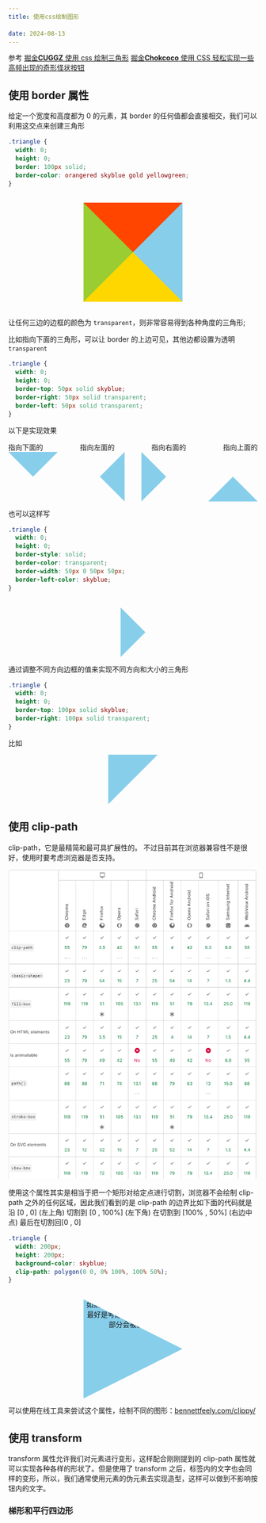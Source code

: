 ```yaml
---
title: 使用css绘制图形

date: 2024-08-13
---
```

参考
[掘金**CUGGZ** 使用 css 绘制三角形](https://juejin.cn/post/7075884138900750372)
[掘金**Chokcoco** 使用 CSS 轻松实现一些高频出现的奇形怪状按钮](https://juejin.cn/post/7036549260241797134)

## 使用 border 属性

给定一个宽度和高度都为 0 的元素，其 border 的任何值都会直接相交，我们可以利用这交点来创建三角形

```css
.triangle {
  width: 0;
  height: 0;
  border: 100px solid;
  border-color: orangered skyblue gold yellowgreen;
}
```

<br/>
<center>
<div style="
    width: 0;
    height: 0;
    border: 100px solid;
    border-color: orangered skyblue gold yellowgreen;
    "/>
</center>

<br/>

让任何三边的边框的颜色为 `transparent`，则非常容易得到各种角度的三角形;

比如指向下面的三角形，可以让 border 的上边可见，其他边都设置为透明 `transparent`

```css
.triangle {
  width: 0;
  height: 0;
  border-top: 50px solid skyblue;
  border-right: 50px solid transparent;
  border-left: 50px solid transparent;
}
```

以下是实现效果

<div style="display:flex;justify-content: space-between;">

<div>指向下面的</div>

<div>指向左面的</div>

<div>指向右面的</div>

<div>指向上面的</div>

</div>

<div style="display:flex;justify-content: space-between;">

<div style=" 
    width: 0;
    height: 0;
    border-top: 50px solid skyblue;
    border-right: 50px solid transparent;
    border-left: 50px solid transparent;
    border-bottom: 50px solid transparent;
    "></div>

<div style=" 
    width: 0;
    height: 0;
    border-top: 50px solid transparent;
    border-right: 50px solid skyblue;
    border-left: 50px solid transparent;
    border-bottom: 50px solid transparent;
    "></div>

<div style=" 
    width: 0;
    height: 0;
    border-top: 50px solid transparent;
    border-right: 50px solid transparent;
    border-left: 50px solid skyblue;
    border-bottom: 50px solid transparent;
    "></div>

<div style=" 
    width: 0;
    height: 0;
    border-top: 50px solid transparent;
    border-right: 50px solid transparent;
    border-left: 50px solid transparent;
    border-bottom: 50px solid skyblue;
    "></div>

</div>

也可以这样写

```css
.triangle {
  width: 0;
  height: 0;
  border-style: solid;
  border-color: transparent;
  border-width: 50px 0 50px 50px;
  border-left-color: skyblue;
}
```

<br/>
<center>

<div style="
    width:0;
    height:0;
    border-style: solid;
    border-color: transparent;
    border-width: 50px 0 50px 50px;
    border-left-color: skyblue;
  "/>

</center>

通过调整不同方向边框的值来实现不同方向和大小的三角形

```css
.triangle {
  width: 0;
  height: 0;
  border-top: 100px solid skyblue;
  border-right: 100px solid transparent;
}
```

比如

<center>
<div style="
  width: 0;
  height: 0;
  border-top: 100px solid skyblue;
  border-right: 100px solid transparent;
" />
</center>

## 使用 clip-path

clip-path，它是最精简和最可具扩展性的。 不过目前其在浏览器兼容性不是很好，使用时要考虑浏览器是否支持。

![兼容性](../assets/使用CSS绘制三角形/1723562060498.png)

使用这个属性其实是相当于把一个矩形对给定点进行切割，浏览器不会绘制 clip-path 之外的任何区域，因此我们看到的是 clip-path 的边界比如下面的代码就是沿 [0 , 0] (左上角) 切割到 [0 , 100%] (左下角) 在切割到 [100% , 50%] (右边中点) 最后在切割回[0 , 0]

```css
.triangle {
  width: 200px;
  height: 200px;
  background-color: skyblue;
  clip-path: polygon(0 0, 0% 100%, 100% 50%);
}
```

<br/>
<center>
<div style=" 
  width: 200px;
  height: 200px;
  background-color: skyblue;
  clip-path: polygon(0 0, 0% 100%, 100% 50%);
"
title="如果要在这样的一个div中放字最好是考虑好位置,因为超出的部分会被裁剪掉"
>如果要在这样的一个div中放字最好是考虑好位置,因为超出的部分会被裁剪掉</div>
</center>

可以使用在线工具来尝试这个属性，绘制不同的图形：[bennettfeely.com/clippy/](https://bennettfeely.com/clippy/)

## 使用 transform

transform 属性允许我们对元素进行变形，这样配合刚刚提到的 clip-path 属性就可以实现各种各样的形状了。但是使用了 transform 之后，标签内的文字也会同样的变形，所以，我们通常使用元素的伪元素去实现造型，这样可以做到不影响按钮内的文字。

### 梯形和平行四边形
